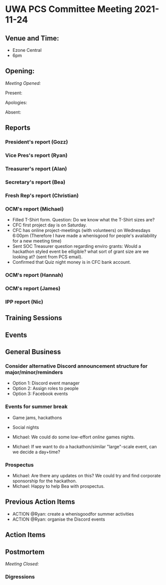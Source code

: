 # UWA PCS Committee Meeting 2021-11-24

## Venue and Time:
- Ezone Central
- 6pm 


## Opening: 

*Meeting Opened:* 

Present:

Apologies:

Absent: 



## Reports

### President's report (Gozz)

### Vice Pres's report (Ryan)

### Treasurer's report (Alan)

### Secretary's report (Bea)

### Fresh Rep's report (Christian)

### OCM's report (Michael)
- Filled T-Shirt form. Question: Do we know what the T-Shirt sizes are?
- CFC first project day is on Saturday.
- CFC has online project-meetings (with volunteers) on Wednesdays 6:00pm (Therefore I have made a whenisgood for people's availability for a new meeting time)
- Sent SOC Treasurer question regarding enviro grants: Would a hackathon styled event be elligible? what sort of grant size are we looking at? (sent from PCS email).
- Confirmed that Quiz night money is in CFC bank account.

### OCM's report (Hannah)

### OCM's report (James)

### IPP report (Nic)


## Training Sessions

## Events



## General Business



### Consider alternative Discord announcement structure for major/minor/reminders
- Option 1: Discord event manager
- Option 2: Assign roles to people
- Option 3: Facebook events

### Events for summer break
- Game jams, hackathons
- Social nights

- Michael: We could do some low-effort _online_ games nights.
- Michael: If we want to do a hackathon/similar "large"-scale event, can we decide a day+time?

### Prospectus
- Michael: Are there any updates on this? We could try and find corporate sponsorship for the hackathon. 
- Michael: Happy to help Bea with prospectus.


## Previous Action Items
- ACTION @Ryan: create a whenisgoodfor summer activities
- ACTION @Ryan: organise the Discord events

## Action Items


## Postmortem

*Meeting Closed:*

###  Digressions


